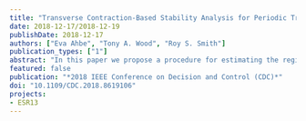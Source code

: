 ```yaml
---
title: "Transverse Contraction-Based Stability Analysis for Periodic Trajectories of Controlled Power Kites with Model Uncertainty"
date: 2018-12-17/2018-12-19
publishDate: 2018-12-17
authors: ["Eva Ahbe", "Tony A. Wood", "Roy S. Smith"]
publication_types: ["1"]
abstract: "In this paper we propose a procedure for estimating the region in which a controller robustly stabilizes a system which is subject to affine parametric uncertainty by applying transverse contraction-based stability tools. The method consists of an optimization problem in which transverse contraction conditions are verified via sum-of-squares programs. The optimization approach can be used either to maximize the bounds on the allowable parameter uncertainty or to maximize the size of the region of contraction (ROC) given a fixed level of uncertainty. In a case study we apply the procedure to an Airborne Wind Energy system where the flight path of a power generating kite is controlled by a linear quadratic regulator based on a model which is prone to large parametric uncertainties. We consider periodic trajectories of the stabilized kite system and transform the dynamics into transversal coordinates for simplification of the controller design and reduction of the computational cost. The numerical results of the proposed optimization show that uncertainty in the steering gain parameter decreases the size of the ROC while uncertainty in wind speed or line length within the considered range of operating conditions does not affect the size of the robust ROC."
featured: false
publication: "*2018 IEEE Conference on Decision and Control (CDC)*"
doi: "10.1109/CDC.2018.8619106"
projects:
- ESR13
---
```


